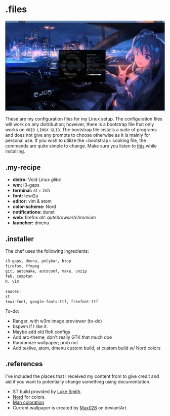 # .files
![Screenshot of Desktop](screeny.jpg)

These are my configuration files for my Linux setup.
The configuration files will work on any distribution; however, there is a bootstrap file that only works on `VOID LINUX GLIB`.
The bootstrap file installs a suite of programs and does not give any prompts to choose otherwise as it is mainly for personal use.
If you wish to utilize the ~bootstrap~ cooking file, the commands are quite simple to change.
Make sure you listen to [this](https://youtu.be/ZD71JeX4Vk0) while installing.

## .my-recipe
* **distro:** Void Linux *glibc*
* **wm:** i3-gaps
* **terminal:** st + zsh
* **font:** tewi2a
* **editor:** vim & atom
* **color-scheme:** Nord
* **notifications:** dunst
* **web:** firefox *alt: qutebrowser/chromium*
* **launcher:** dmenu

## .installer
The chef uses the following ingredients:
```
i3-gaps, dmenu, polybar, htop
firefox, ffmpeg
git, automake, autoconf, make, unzip
feh, compton
R, vim

sauces:
st
tewi-font, google-fonts-ttf, freefont-ttf
```
To-do:
* Ranger, with w3m image previewer (to-do)
* bspwm if I like it.
* Maybe add old Rofi configs
* Add arc-theme; don't really GTK that much doe
* Randomize wallpaper; prob not
* Add texlive, atom, dmenu custom build, st custom build w/ Nord colors 

## .references
I've included the places that I received my content from to give credit and aid if you want to potentially change something using documentation.  
* ST build provided by [Luke Smith](https://github.com/LukeSmithXYZ/st).
* [Nord](https://github.com/arcticicestudio/nord) for colors.
* [Man coloration](http://www.tuxarena.com/2012/04/tutorial-colored-man-pages-how-it-works/)
* Current wallpaper is created by [Max028](http://fav.me/db5byph) on deviantArt.
